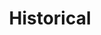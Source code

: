 ---
title: Historical
description: User guides for features in older version of Vitess
weight: 6
---